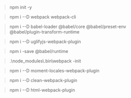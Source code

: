> npm init -y

> npm i --D webpack webpack-cli 

> npm i --D  babel-loader @babel/core @babel/preset-env @babel/plugin-transform-runtime 

> npm i --D  uglifyjs-webpack-plugin

> npm i -save @babel/runtime

> .\\node_modules\\.bin\\webpack -init

> npm i --D moment-locales-webpack-plugin

> npm i --D clean-webpack-plugin

> npm i --D html-webpack-plugin